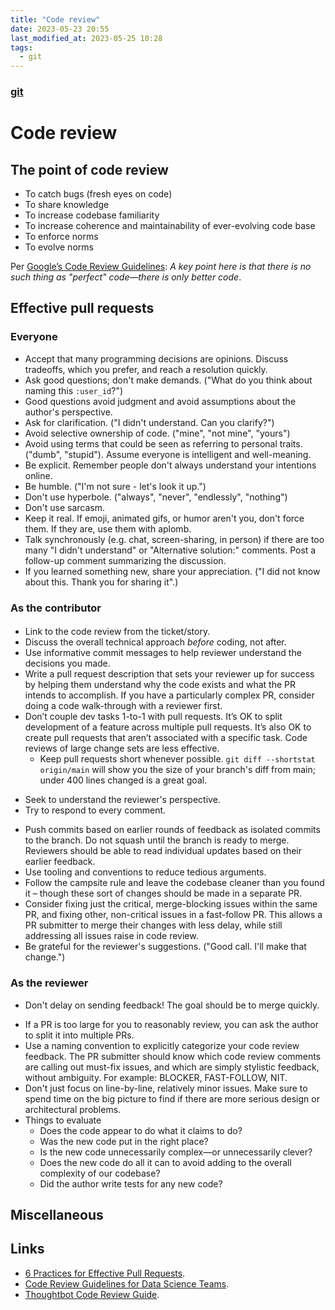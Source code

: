 ```yaml
---
title: "Code review"
date: 2023-05-23 20:55
last_modified_at: 2023-05-25 10:28
tags:
  - git
---
```


### [git](git.md)

# Code review

## The point of code review

* To catch bugs (fresh eyes on code)
* To share knowledge
* To increase codebase familiarity
* To increase coherence and maintainability of ever-evolving code base
* To enforce norms
* To evolve norms

Per [Google’s Code Review Guidelines](https://google.github.io/eng-practices/review/reviewer/standard.html): _A key point here is that there is no such thing as "perfect" code—there is only better code_.

## Effective pull requests

### Everyone

-   Accept that many programming decisions are opinions. Discuss tradeoffs, which you prefer, and reach a resolution quickly.
-   Ask good questions; don't make demands. ("What do you think about naming this `:user_id`?")
-   Good questions avoid judgment and avoid assumptions about the author's perspective.
-   Ask for clarification. ("I didn't understand. Can you clarify?")
-   Avoid selective ownership of code. ("mine", "not mine", "yours")
-   Avoid using terms that could be seen as referring to personal traits. ("dumb", "stupid"). Assume everyone is intelligent and well-meaning.
-   Be explicit. Remember people don't always understand your intentions online.
-   Be humble. ("I'm not sure - let's look it up.")
-   Don't use hyperbole. ("always", "never", "endlessly", "nothing")
-   Don't use sarcasm.
-   Keep it real. If emoji, animated gifs, or humor aren't you, don't force them. If they are, use them with aplomb.
-   Talk synchronously (e.g. chat, screen-sharing, in person) if there are too many "I didn't understand" or "Alternative solution:" comments. Post a follow-up comment summarizing the discussion.
-   If you learned something new, share your appreciation. ("I did not know about this. Thank you for sharing it".)

### As the contributor

#### 

* Link to the code review from the ticket/story.
* Discuss the overall technical approach *before* coding, not after. 
* Use informative commit messages to help reviewer understand the decisions you made.
* Write a pull request description that sets your reviewer up for success by helping them understand why the code exists and what the PR intends to accomplish. If you have a particularly complex PR, consider doing a code walk-through with a reviewer first.
* Don’t couple dev tasks 1-to-1 with pull requests. It’s OK to split development of a feature across multiple pull requests. It’s also OK to create pull requests that aren’t associated with a specific task. Code reviews of large change sets are less effective.
	* Keep pull requests short whenever possible. `git diff --shortstat origin/main` will show you the size of your branch's diff from main; under 400 lines changed is a great goal.
-  Seek to understand the reviewer's perspective.
-  Try to respond to every comment.
* Push commits based on earlier rounds of feedback as isolated commits to the branch. Do not squash until the branch is ready to merge. Reviewers should be able to read individual updates based on their earlier feedback.
* Use tooling and conventions to reduce tedious arguments. 
* Follow the campsite rule and leave the codebase cleaner than you found it – though these sort of changes should be made in a separate PR.
* Consider fixing just the critical, merge-blocking issues within the same PR, and fixing other, non-critical issues in a fast-follow PR. This allows a PR submitter to merge their changes with less delay, while still addressing all issues raise in code review.
*   Be grateful for the reviewer's suggestions. ("Good call. I'll make that change.")

### As the reviewer

- Don't delay on sending feedback! The goal should be to merge quickly.
* If a PR is too large for you to reasonably review, you can ask the author to split it into multiple PRs.
* Use a naming convention to explicitly categorize your code review feedback. The PR submitter should know which code review comments are calling out must-fix issues, and which are simply stylistic feedback, without ambiguity. For example: BLOCKER, FAST-FOLLOW, NIT.
* Don't just focus on line-by-line, relatively minor issues. Make sure to spend time on the big picture to find if there are more serious design or architectural problems.
* Things to evaluate
	* Does the code appear to do what it claims to do?
	* Was the new code put in the right place?
	* Is the new code unnecessarily complex—or unnecessarily clever?
	* Does the new code do all it can to avoid adding to the overall complexity of our codebase?
	* Did the author write tests for any new code?

## Miscellaneous

## Links

* [6 Practices for Effective Pull Requests](https://blog.thepete.net/blog/2019/05/10/6-practices-for-effective-pull-requests/).
* [Code Review Guidelines for Data Science Teams](https://tdhopper.com/blog/code-review-guidelines).
* [Thoughtbot Code Review Guide](https://github.com/thoughtbot/guides/tree/main/code-review).
